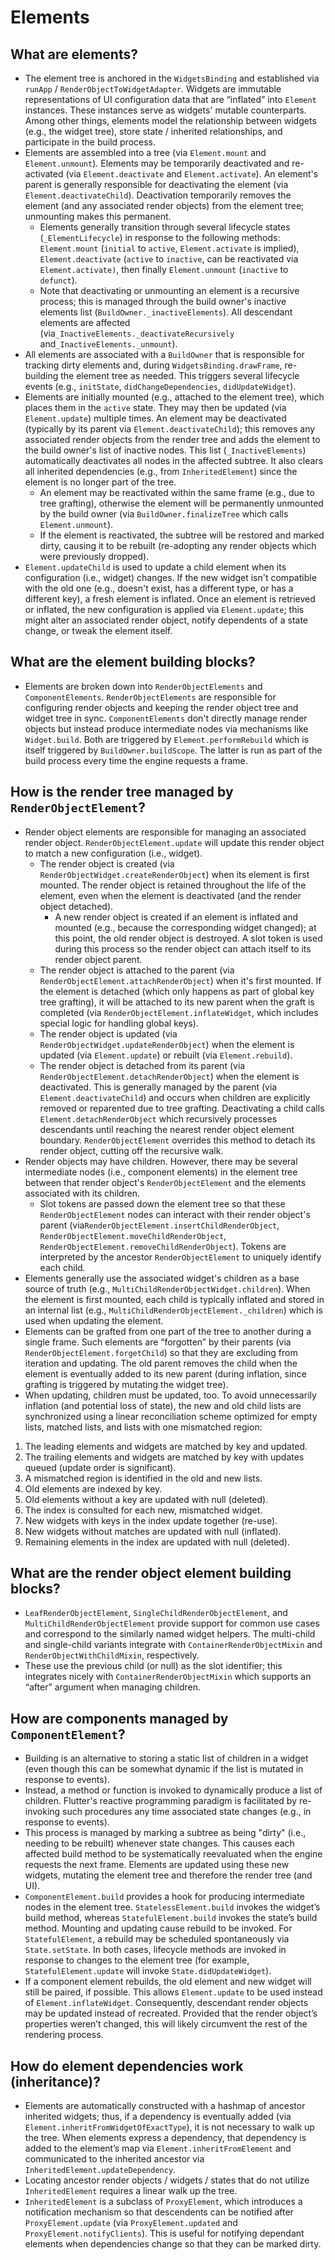 # Elements

## What are elements?

* The element tree is anchored in the `WidgetsBinding` and established via `runApp` / `RenderObjectToWidgetAdapter`. Widgets are immutable representations of UI configuration data that are “inflated” into `Element` instances. These instances serve as widgets' mutable counterparts. Among other things, elements model the relationship between widgets \(e.g., the widget tree\), store state / inherited relationships, and participate in the build process.
* Elements are assembled into a tree \(via `Element.mount` and `Element.unmount`\). Elements may be temporarily deactivated and re-activated \(via `Element.deactivate` and `Element.activate`\). An element's parent is generally responsible for deactivating the element \(via `Element.deactivateChild`\). Deactivation temporarily removes the element \(and any associated render objects\) from the element tree; unmounting makes this permanent.
  * Elements generally transition through several lifecycle states \(`_ElementLifecycle`\) in response to the following methods: `Element.mount` \(`initial` to `active`, `Element.activate` is implied\), `Element.deactivate` \(`active` to `inactive`, can be reactivated via `Element.activate)`, then finally `Element.unmount` \(`inactive` to `defunct`\).
  * Note that deactivating or unmounting an element is a recursive process; this is managed through the build owner's inactive elements list \(`BuildOwner._inactiveElements`\). All descendant elements are affected \(via`_InactiveElements._deactivateRecursively` and`_InactiveElements._unmount`\).
* All elements are associated with a `BuildOwner` that is responsible for tracking dirty elements and, during `WidgetsBinding.drawFrame`, re-building the element tree as needed. This triggers several lifecycle events \(e.g., `initState`, `didChangeDependencies`, `didUpdateWidget`\).
* Elements are initially mounted \(e.g., attached to the element tree\), which places them in the `active` state. They may then be updated \(via `Element.update`\) multiple times. An element may be deactivated \(typically by its parent via `Element.deactivateChild`\); this removes any associated render objects from the render tree and adds the element to the build owner's list of inactive nodes. This list \(`_InactiveElements`\) automatically deactivates all nodes in the affected subtree. It also clears all inherited dependencies \(e.g., from `InheritedElement`\) since the element is no longer part of the tree.
  * An element may be reactivated within the same frame \(e.g., due to tree grafting\), otherwise the element will be permanently unmounted by the build owner \(via `BuildOwner.finalizeTree` which calls `Element.unmount`\).
  * If the element is reactivated, the subtree will be restored and marked dirty, causing it to be rebuilt \(re-adopting any render objects which were previously dropped\). 
* `Element.updateChild` is used to update a child element when its configuration \(i.e., widget\) changes. If the new widget isn't compatible with the old one \(e.g., doesn't exist, has a different type, or has a different key\), a fresh element is inflated. Once an element is retrieved or inflated, the new configuration is applied via `Element.update`; this might alter an associated render object, notify dependents of a state change, or tweak the element itself.

## What are the element building blocks?

* Elements are broken down into `RenderObjectElements` and `ComponentElements`. `RenderObjectElements` are responsible for configuring render objects and keeping the render object tree and widget tree in sync. `ComponentElements` don't directly manage render objects but instead produce intermediate nodes via mechanisms like `Widget.build`. Both are triggered by `Element.performRebuild` which is itself triggered by `BuildOwner.buildScope`. The latter is run as part of the build process every time the engine requests a frame.

## How is the render tree managed by `RenderObjectElement`?

* Render object elements are responsible for managing an associated render object. `RenderObjectElement.update` will update this render object to match a new configuration \(i.e., widget\).
  * The render object is created \(via `RenderObjectWidget.createRenderObject`\) when its element is first mounted. The render object is retained throughout the life of the element, even when the element is deactivated \(and the render object detached\). 
    * A new render object is created if an element is inflated and mounted \(e.g., because the corresponding widget changed\); at this point, the old render object is destroyed. A slot token is used during this process so the render object can attach itself to its render object parent.
  * The render object is attached to the parent \(via `RenderObjectElement.attachRenderObject`\) when it's first mounted. If the element is detached \(which only happens as part of global key tree grafting\), it will be attached to its new parent when the graft is completed \(via `RenderObjectElement.inflateWidget`, which includes special logic for handling global keys\).
  * The render object is updated \(via `RenderObjectWidget.updateRenderObject`\) when the element is updated \(via `Element.update`\) or rebuilt \(via `Element.rebuild`\).
  * The render object is detached from its parent \(via `RenderObjectElement.detachRenderObject`\) when the element is deactivated. This is generally managed by the parent \(via `Element.deactivateChild`\) and occurs when children are explicitly removed or reparented due to tree grafting. Deactivating a child calls `Element.detachRenderObject` which recursively processes descendants until reaching the nearest render object element boundary. `RenderObjectElement` overrides this method to detach its render object, cutting off the recursive walk.
* Render objects may have children. However, there may be several intermediate nodes \(i.e., component elements\) in the element tree between that render object's `RenderObjectElement` and the elements associated with its children.
  * Slot tokens are passed down the element tree so that these `RenderObjectElement` nodes can interact with their render object's parent \(via`RenderObjectElement.insertChildRenderObject`, `RenderObjectElement.moveChildRenderObject`, `RenderObjectElement.removeChildRenderObject`\). Tokens are interpreted by the ancestor `RenderObjectElement` to uniquely identify each child.
* Elements generally use the associated widget's children as a base source of truth \(e.g., `MultiChildRenderObjectWidget.children`\). When the element is first mounted, each child is typically inflated and stored in an internal list \(e.g., `MultiChildRenderObjectElement._children`\) which is used when updating the element.
* Elements can be grafted from one part of the tree to another during a single frame. Such elements are “forgotten” by their parents \(via `RenderObjectElement.forgetChild`\) so that they are excluding from iteration and updating. The old parent removes the child when the element is eventually added to its new parent \(during inflation, since grafting is triggered by mutating the widget tree\).
* When updating, children must be updated, too. To avoid unnecessarily inflation \(and potential loss of state\), the new and old child lists are synchronized using a linear reconciliation scheme optimized for empty lists, matched lists, and lists with one mismatched region:

1. The leading elements and widgets are matched by key and updated.
2. The trailing elements and widgets are matched by key with updates queued \(update order is significant\).
3. A mismatched region is identified in the old and new lists.
4. Old elements are indexed by key.
5. Old elements without a key are updated with null \(deleted\).
6. The index is consulted for each new, mismatched widget.
7. New widgets with keys in the index update together \(re-use\).
8. New widgets without matches are updated with null \(inflated\).
9. Remaining elements in the index are updated with null \(deleted\).

## What are the render object element building blocks?

* `LeafRenderObjectElement`, `SingleChildRenderObjectElement`, and `MultiChildRenderObjectElement` provide support for common use cases and correspond to the similarly named widget helpers. The multi-child and single-child variants integrate with `ContainerRenderObjectMixin` and `RenderObjectWithChildMixin`, respectively.
* These use the previous child \(or null\) as the slot identifier; this integrates nicely with `ContainerRenderObjectMixin` which supports an “after” argument when managing children.

## How are components managed by `ComponentElement`?

* Building is an alternative to storing a static list of children in a widget \(even though this can be somewhat dynamic if the list is mutated in response to events\).
* Instead, a method or function is invoked to dynamically produce a list of children. Flutter's reactive programming paradigm is facilitated by re-invoking such procedures any time associated state changes \(e.g., in response to events\).
* This process is managed by marking a subtree as being "dirty" \(i.e., needing to be rebuilt\) whenever state changes. This causes each affected build method to be systematically reevaluated when the engine requests the next frame. Elements are updated using these new widgets, mutating the element tree and therefore the render tree \(and UI\).
* `ComponentElement.build` provides a hook for producing intermediate nodes in the element tree. `StatelessElement.build` invokes the widget’s build method, whereas `StatefulElement.build` invokes the state’s build method. Mounting and updating cause rebuild to be invoked. For `StatefulElement`, a rebuild may be scheduled spontaneously via `State.setState`. In both cases, lifecycle methods are invoked in response to changes to the element tree \(for example, `StatefulElement.update` will invoke `State.didUpdateWidget`\).
* If a component element rebuilds, the old element and new widget will still be paired, if possible. This allows `Element.update` to be used instead of `Element.inflateWidget`. Consequently, descendant render objects may be updated instead of recreated. Provided that the render object’s properties weren’t changed, this will likely circumvent the rest of the rendering process.

## How do element dependencies work \(inheritance\)?

* Elements are automatically constructed with a hashmap of ancestor inherited widgets; thus, if a dependency is eventually added \(via `Element.inheritFromWidgetOfExactType`\), it is not necessary to walk up the tree. When elements express a dependency, that dependency is added to the element’s map via `Element.inheritFromElement` and communicated to the inherited ancestor via `InheritedElement.updateDependency`.
* Locating ancestor render objects / widgets / states that do not utilize `InheritedElement` requires a linear walk up the tree.
* `InheritedElement` is a subclass of `ProxyElement`, which introduces a notification mechanism so that descendents can be notified after `ProxyElement.update` \(via `ProxyElement.updated` and `ProxyElement.notifyClients`\). This is useful for notifying dependant elements when dependencies change so that they can be marked dirty.

